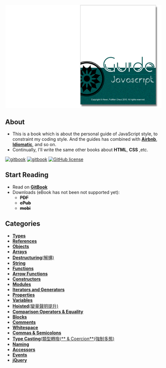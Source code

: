 <a href="https://aleen42.github.io/javascript/" target="_blank"><img src="./cover_read.png"></a>

## About
- This is a book which is about the personal guide of JavaScript style, to constraint my coding style. And the guides has combined with [**Airbnb**](https://github.com/airbnb/javascript#types), [**Idiomatic**](https://github.com/rwaldron/idiomatic.js), and so on.
- Continually, I'll write the same other books about **HTML**, **CSS** ,etc.

[![gitbook](https://aleen42.github.io/badges/src/gitbook_1.svg)](https://aleen42.github.io/javascript/) [![gitbook](https://aleen42.github.io/badges/src/gitbook_2.svg)](https://aleen42.github.io/javascript/) [![GitHub license](https://img.shields.io/badge/license-MIT-blue.svg)](https://aleen42.github.io/PersonalWiki/content/MIT.html)

## Start Reading

- Read on [**GitBook**](https://www.gitbook.com/read/book/aleen42/javascript)
- Downloads (eBook has not been not supported yet):
    - ~~**PDF**~~
    - ~~**ePub**~~
    - ~~**mobi**~~

## Categories

- [**Types**](./types/types.md)
- [**References**](./references/references.md)
- [**Objects**](./objects/objects.md)
- [**Arrays**](./arrays/arrays.md)
- [**Destructuring**(解構)](./destructuring/destructuring.md)
- [**String**](./string/string.md)
- [**Functions**](./functions/functions.md)
- [**Arrow Functions**](./arrowFunctions/arrowFunctions.md)
- [**Constructors**](./constructors/constructors.md)
- [**Modules**](./modules/modules.md)
- [**Iterators and Generators**](./iteratorGenerator/iteratorGenerator.md)
- [**Properties**](./properties/properties.md)
- [**Variables**](./variables/variables.md)
- [**Hoisted**(變量聲明提升)](./hoisted/hoisted.md)
- [**Comparison Operators & Equality**](./comparison/comparison.md)
- [**Blocks**](./blocks/blocks.md)
- [**Comments**](./comment/comment.md)
- [**Whitespace**](./whitespace/whitespace.md)
- [**Commas & Semicolons**](./commasSemicolons/commasSemicolons.md)
- [**Type Casting**(類型轉換)** & Coercion**(強制多態)](./typeCastingCoerion/typeCastingCoerion.md)
- [**Naming**](./naming/naming.md)
- [**Accessors**](./accessors/accessors.md)
- [**Events**](./events/events.md)
- [**jQuery**](./jquery/jquery.md)
